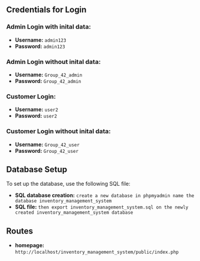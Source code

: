 ## Credentials for Login

### Admin Login with inital data: 
- **Username:** `admin123`
- **Password:** `admin123`
### Admin Login without inital data:
- **Username:** `Group_42_admin`
- **Password:** `Group_42_admin`

### Customer Login:
- **Username:** `user2`
- **Password:** `user2`
### Customer Login without inital data:
- **Username:** `Group_42_user`
- **Password:** `Group_42_user`

## Database Setup

To set up the database, use the following SQL file:
- **SQL database creation:** `create a new database in phpmyadmin name the database inventory_management_system`
- **SQL file:** `then export inventory_management_system.sql on the newly created inventory_management_system database`

## Routes
- **homepage:** `http://localhost/inventory_management_system/public/index.php`
